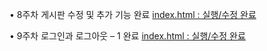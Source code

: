 • 8주차 게시판 수정 및 추가 기능 완료 [index.html : 실행/수정 완료]((https://github.com/yuminkim02/6---.git))

• 9주차 로그인과 로그아웃 – 1 완료 [index.html : 실행/수정 완료]((https://github.com/yuminkim02/6----main.git))
